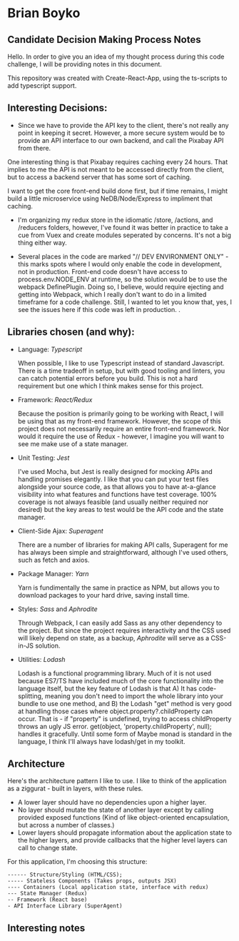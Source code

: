# Brian Boyko
## Candidate Decision Making Process Notes

Hello. In order to give you an idea of my thought process during this code challenge, I will be providing notes in this document. 

This repository was created with Create-React-App, using the ts-scripts to add typescript support.  

## Interesting Decisions:

* Since we have to provide the API key to the client, there's not really any point in keeping it secret. However, a more secure system would be to provide an API interface to our own backend, and call the Pixabay API from there. 

One interesting thing is that Pixabay requires caching every 24 hours. That implies to me the API is not meant to be accessed directly from the client, but to access a backend server that has some sort of caching.  

I want to get the core front-end build done first, but if time remains, I might build a little microservice using NeDB/Node/Express to impliment that caching.  

* I'm organizing my redux store in the idiomatic /store, /actions, and /reducers folders, however, I've found it was better in practice to take a cue from Vuex and create modules seperated by concerns. It's not a big thing either way.  

* Several places in the code are marked "// DEV ENVIRONMENT ONLY" - this marks spots where I would only enable the code in development, not in production.  Front-end code doesn't have access to process.env.NODE_ENV at runtime, so the solution would be to use the webpack DefinePlugin. Doing so, I believe, would require ejecting and getting into Webpack, which I really don't want to do in a limited timeframe for a code challenge. Still, I wanted to let you know that, yes, I see the issues here if this code was left in production. . 

## Libraries chosen (and why): 

* Language: *Typescript*

  When possible, I like to use Typescript instead of standard Javascript. There is a time tradeoff in setup, but with good tooling and linters, you can catch potential errors before you build.  This is not a hard requirement but one which I think makes sense for this project. 

* Framework: *React/Redux* 

  Because the position is primarily going to be working with React, I will be using that as my front-end framework.  However, the scope of this project does not necessarily require an entire front-end framework.  Nor would it require the use of Redux - however, I imagine you will want to see me make use of a state manager. 

* Unit Testing: *Jest*

  I've used Mocha, but Jest is really designed for mocking APIs and handling promises elegantly. I like that you can put your test files alongside your source code, as that allows you to have at-a-glance visibility into what features and functions have test coverage.  100% coverage is not always feasible (and usually neither required nor desired) but the key areas to test would be the API code and the state manager. 

* Client-Side Ajax: *Superagent*

  There are a number of libraries for making API calls, Superagent for me has always been simple and straightforward, although I've used others, such as fetch and axios. 

* Package Manager: *Yarn*

  Yarn is fundimentally the same in practice as NPM, but allows you to download packages to your hard drive, saving install time. 

* Styles: *Sass* and *Aphrodite*

  Through Webpack, I can easily add Sass as any other dependency to the project. But since the project requires interactivity and the CSS used will likely depend on state, as a backup, *Aphrodite* will serve as a CSS-in-JS solution.  

* Utilities: *Lodash*

  Lodash is a functional programming library. Much of it is not used because ES7/TS have included much of the core functionality into the language itself, but the key feature of Lodash is that A) It has code-splitting, meaning you don't need to import the whole library into your bundle to use one method, and B) the Lodash "get" method is very good at handling those cases where object.property?.childProperty can occur. That is - if "property" is undefined, trying to access childProperty throws an ugly JS error. get(object, 'property.childProperty', null); handles it gracefully.  Until some form of Maybe monad is standard in the language, I think I'll always have lodash/get in my toolkit. 

## Architecture

Here's the architecture pattern I like to use.  I like to think of the application as a ziggurat - built in layers, with these rules. 

* A lower layer should have no dependencies upon a higher layer. 
* No layer should mutate the state of another layer except by calling provided exposed functions (Kind of like object-oriented encapsulation, but across a number of classes.) 
* Lower layers should propagate information about the application state to the higher layers, and provide callbacks that the higher level layers can call to change state. 

For this application, I'm choosing this structure: 

```
------ Structure/Styling (HTML/CSS); 
----- Stateless Components (Takes props, outputs JSX)
---- Containers (Local application state, interface with redux)
--- State Manager (Redux)
-- Framework (React base)
- API Interface Library (SuperAgent)
```

## Interesting notes

